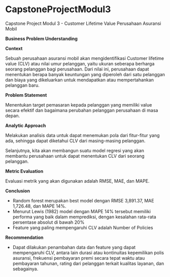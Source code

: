 # CapstoneProjectModul3
Capstone Project Modul 3 - Customer Lifetime Value Perusahaan Asuransi Mobil

**Business Problem Understanding**

**Context**

Sebuah perusahaan asuransi mobil akan mengidentifikasi Customer lifetime value (CLV) atau nilai umur pelanggan, yaitu ukuran seberapa berharga seorang pelanggan bagi perusahaan. Dari nilai ini, perusahaan dapat menentukan berapa banyak keuntungan yang diperoleh dari satu pelanggan dan biaya yang dikeluarkan untuk mendapatkan atau mempertahankan pelanggan baru. 

**Problem Statement**

Menentukan target pemasaran kepada pelanggan yang memiliki value secara efektif dan bagaimana perubahan pelanggan perusahaan di masa depan.

**Analytic Approach**

Melakukan analisis data untuk dapat menemukan pola dari fitur-fitur yang ada, sehingga dapat diketahui CLV dari masing-masing pelanggan.

Selanjutnya, kita akan membangun suatu model regresi yang akan membantu perusahaan untuk dapat menentukan CLV dari seorang pelanggan.

**Metric Evaluation**

Evaluasi metrik yang akan digunakan adalah RMSE, MAE, dan MAPE.

**Conclusion**

- Random forest merupakan best model dengan RMSE 3,891.37, MAE 1,726.48, dan MAPE 14%.
- Menurut Lewis (1982) model dengan MAPE 14% tersebut memiliki performa yang baik dalam memprediksi, dengan kesalahan rata-rata persentase absolut di bawah 20%
- Feature yang paling mempengaruhi CLV adalah Number of Policies

**Recommendation**

- Dapat dilakukan penambahan data dan feature yang dapat mempengaruhi CLV, antara lain durasi atau kontinuitas kepemilikan polis asuransi, frekuensi pembayaran premi secara tepat waktu atau pembayaran tahunan, rating dari pelanggan terkait kualitas layanan, dan sebagainya.

